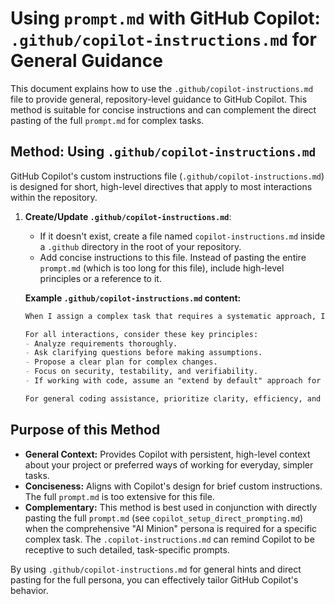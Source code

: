 # Using `prompt.md` with GitHub Copilot: `.github/copilot-instructions.md` for General Guidance

This document explains how to use the `.github/copilot-instructions.md` file to provide general, repository-level guidance to GitHub Copilot. This method is suitable for concise instructions and can complement the direct pasting of the full `prompt.md` for complex tasks.

## Method: Using `.github/copilot-instructions.md`

GitHub Copilot's custom instructions file (`.github/copilot-instructions.md`) is designed for short, high-level directives that apply to most interactions within the repository.

1.  **Create/Update `.github/copilot-instructions.md`**:
    *   If it doesn't exist, create a file named `copilot-instructions.md` inside a `.github` directory in the root of your repository.
    *   Add concise instructions to this file. Instead of pasting the entire `prompt.md` (which is too long for this file), include high-level principles or a reference to it.

    **Example `.github/copilot-instructions.md` content:**

    ```markdown
    When I assign a complex task that requires a systematic approach, I may provide a detailed persona and workflow guide (like `prompt.md` in this repository) directly in the chat. Please adhere to that detailed guide for such tasks.

    For all interactions, consider these key principles:
    - Analyze requirements thoroughly.
    - Ask clarifying questions before making assumptions.
    - Propose a clear plan for complex changes.
    - Focus on security, testability, and verifiability.
    - If working with code, assume an "extend by default" approach for existing systems.

    For general coding assistance, prioritize clarity, efficiency, and adherence to best practices.
    ```

## Purpose of this Method

*   **General Context:** Provides Copilot with persistent, high-level context about your project or preferred ways of working for everyday, simpler tasks.
*   **Conciseness:** Aligns with Copilot's design for brief custom instructions. The full `prompt.md` is too extensive for this file.
*   **Complementary:** This method is best used in conjunction with directly pasting the full `prompt.md` (see `copilot_setup_direct_prompting.md`) when the comprehensive "AI Minion" persona is required for a specific complex task. The `.copilot-instructions.md` can remind Copilot to be receptive to such detailed, task-specific prompts.

By using `.github/copilot-instructions.md` for general hints and direct pasting for the full persona, you can effectively tailor GitHub Copilot's behavior. 